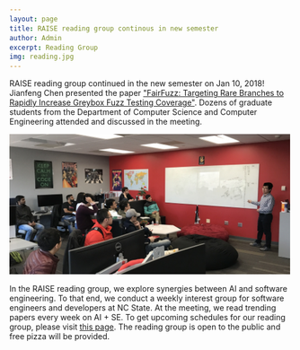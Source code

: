 ```yaml
---
layout: page
title: RAISE reading group continous in new semester
author: Admin
excerpt: Reading Group
img: reading.jpg
---
```

RAISE reading group continued in the new semester on Jan 10, 2018! Jianfeng Chen presented the paper ["FairFuzz: Targeting Rare Branches to Rapidly Increase Greybox Fuzz Testing Coverage"](https://arxiv.org/abs/1709.07101). Dozens of graduate students from the Department of Computer Science and Computer Engineering attended and discussed in the meeting.

<img src="/img/reading.jpg" alt="reading group" height="250">

In the RAISE reading group, we explore synergies between AI and software engineering. To that end, we conduct a weekly interest group for software engineers and developers at NC State. At the meeting, we read trending papers every week on AI + SE. To get upcoming schedules for our reading group, please visit [this page](/events/). The reading group is open to the public and free pizza will be provided.
